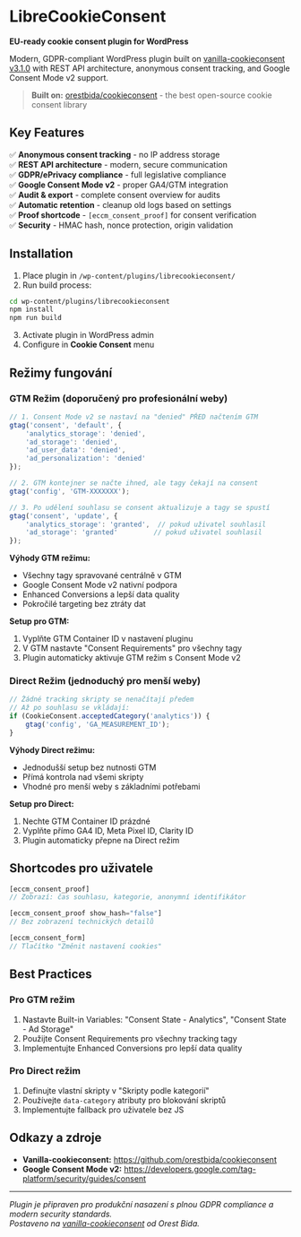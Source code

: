 # LibreCookieConsent

**EU-ready cookie consent plugin for WordPress**

Modern, GDPR-compliant WordPress plugin built on [vanilla-cookieconsent v3.1.0](https://github.com/orestbida/cookieconsent) with REST API architecture, anonymous consent tracking, and Google Consent Mode v2 support.

> **Built on:** [orestbida/cookieconsent](https://github.com/orestbida/cookieconsent) - the best open-source cookie consent library

## Key Features

✅ **Anonymous consent tracking** - no IP address storage  
✅ **REST API architecture** - modern, secure communication  
✅ **GDPR/ePrivacy compliance** - full legislative compliance  
✅ **Google Consent Mode v2** - proper GA4/GTM integration  
✅ **Audit & export** - complete consent overview for audits  
✅ **Automatic retention** - cleanup old logs based on settings  
✅ **Proof shortcode** - `[eccm_consent_proof]` for consent verification  
✅ **Security** - HMAC hash, nonce protection, origin validation  

## Installation

1. Place plugin in `/wp-content/plugins/librecookieconsent/`
2. Run build process:
```bash
cd wp-content/plugins/librecookieconsent
npm install
npm run build
```
3. Activate plugin in WordPress admin
4. Configure in **Cookie Consent** menu


## Režimy fungování

### **GTM Režim** (doporučený pro profesionální weby)

```javascript
// 1. Consent Mode v2 se nastaví na "denied" PŘED načtením GTM
gtag('consent', 'default', {
    'analytics_storage': 'denied',
    'ad_storage': 'denied',
    'ad_user_data': 'denied',
    'ad_personalization': 'denied'
});

// 2. GTM kontejner se načte ihned, ale tagy čekají na consent
gtag('config', 'GTM-XXXXXXX');

// 3. Po udělení souhlasu se consent aktualizuje a tagy se spustí
gtag('consent', 'update', {
    'analytics_storage': 'granted',  // pokud uživatel souhlasil
    'ad_storage': 'granted'         // pokud uživatel souhlasil
});
```

**Výhody GTM režimu:**
- Všechny tagy spravované centrálně v GTM
- Google Consent Mode v2 nativní podpora
- Enhanced Conversions a lepší data quality
- Pokročilé targeting bez ztráty dat

**Setup pro GTM:**
1. Vyplňte GTM Container ID v nastavení pluginu
2. V GTM nastavte "Consent Requirements" pro všechny tagy
3. Plugin automaticky aktivuje GTM režim s Consent Mode v2

### **Direct Režim** (jednoduchý pro menší weby)

```javascript
// Žádné tracking skripty se nenačítají předem
// Až po souhlasu se vkládají:
if (CookieConsent.acceptedCategory('analytics')) {
    gtag('config', 'GA_MEASUREMENT_ID');
}
```

**Výhody Direct režimu:**
- Jednodušší setup bez nutnosti GTM
- Přímá kontrola nad všemi skripty
- Vhodné pro menší weby s základními potřebami

**Setup pro Direct:**
1. Nechte GTM Container ID prázdné
2. Vyplňte přímo GA4 ID, Meta Pixel ID, Clarity ID
3. Plugin automaticky přepne na Direct režim

## Shortcodes pro uživatele

```php
[eccm_consent_proof]
// Zobrazí: čas souhlasu, kategorie, anonymní identifikátor

[eccm_consent_proof show_hash="false"]
// Bez zobrazení technických detailů

[eccm_consent_form]
// Tlačítko "Změnit nastavení cookies"
```

## Best Practices

### Pro GTM režim
1. Nastavte Built-in Variables: "Consent State - Analytics", "Consent State - Ad Storage"
2. Použijte Consent Requirements pro všechny tracking tagy
3. Implementujte Enhanced Conversions pro lepší data quality

### Pro Direct režim  
1. Definujte vlastní skripty v "Skripty podle kategorií"
2. Používejte `data-category` atributy pro blokování skriptů
3. Implementujte fallback pro uživatele bez JS


## Odkazy a zdroje

- **Vanilla-cookieconsent:** https://github.com/orestbida/cookieconsent
- **Google Consent Mode v2:** https://developers.google.com/tag-platform/security/guides/consent

---

*Plugin je připraven pro produkční nasazení s plnou GDPR compliance a modern security standards.*  
*Postaveno na [vanilla-cookieconsent](https://github.com/orestbida/cookieconsent) od Orest Bida.*